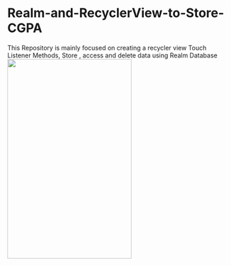# Realm-and-RecyclerView-to-Store-CGPA
This Repository is mainly focused on creating a recycler view
Touch Listener Methods, Store , access and delete data using Realm Database
<img src="https://github.com/yaswanththaluri/Realm-and-RecyclerView-to-Store-CGPA/blob/master/ezgif.com-video-to-gif.gif" width="280"
 height="450" >
